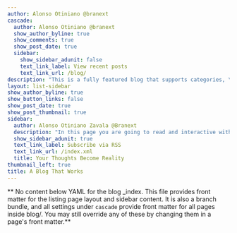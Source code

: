 ```yaml
---
author: Alonso Otiniano @branext
cascade:
  author: Alonso Otiniano @branext
  show_author_byline: true
  show_comments: true
  show_post_date: true
  sidebar:
    show_sidebar_adunit: false
    text_link_label: View recent posts
    text_link_url: /blog/
description: "This is a fully featured blog that supports categories, \ntags, series, and pagination.\n"
layout: list-sidebar
show_author_byline: true
show_button_links: false
show_post_date: true
show_post_thumbnail: true
sidebar:
  author: Alonso Otiniano Zavala @Branext
  description: "In this page you are going to read and interactive with awesome developments in geology related to enviromental geoscience, hydrogeology, geological hazards and geochemical."
  show_sidebar_adunit: true
  text_link_label: Subscribe via RSS
  text_link_url: /index.xml
  title: Your Thoughts Become Reality
thumbnail_left: true
title: A Blog That Works
---
```


** No content below YAML for the blog _index. This file provides front matter for the listing page layout and sidebar content. It is also a branch bundle, and all settings under `cascade` provide front matter for all pages inside blog/. You may still override any of these by changing them in a page's front matter.**
